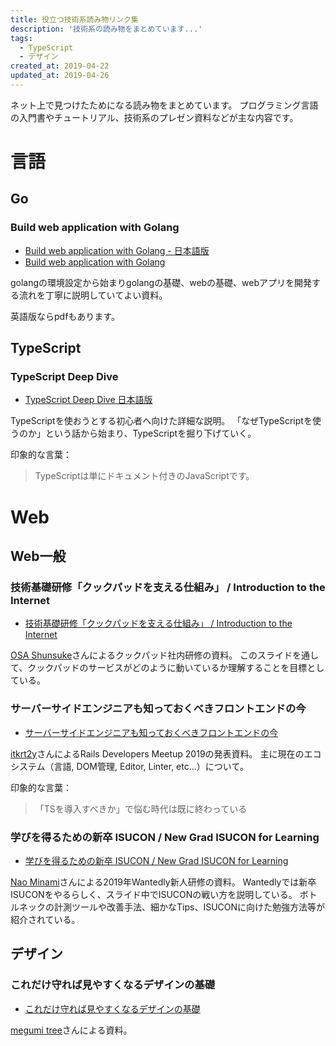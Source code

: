 ```yaml
---
title: 役立つ技術系読み物リンク集
description: '技術系の読み物をまとめています...'
tags:
  - TypeScript
  - デザイン
created_at: 2019-04-22
updated_at: 2019-04-26
---
```


ネット上で見つけたためになる読み物をまとめています。
プログラミング言語の入門書やチュートリアル、技術系のプレゼン資料などが主な内容です。


# 言語

## Go
### Build web application with Golang
- [Build web application with Golang - 日本語版](https://astaxie.gitbooks.io/build-web-application-with-golang/ja/)
- [Build web application with Golang](https://www.programmer-books.com/wp-content/uploads/2018/08/build-web-application-with-golang-en.pdf)

golangの環境設定から始まりgolangの基礎、webの基礎、webアプリを開発する流れを丁寧に説明していてよい資料。

英語版ならpdfもあります。


## TypeScript
### TypeScript Deep Dive

- [TypeScript Deep Dive 日本語版](https://typescript-jp.gitbook.io/deep-dive/)

TypeScriptを使おうとする初心者へ向けた詳細な説明。
「なぜTypeScriptを使うのか」という話から始まり、TypeScriptを掘り下げていく。

印象的な言葉：

> TypeScriptは単にドキュメント付きのJavaScriptです。


# Web
## Web一般
### 技術基礎研修「クックパッドを支える仕組み」 / Introduction to the Internet

- [技術基礎研修「クックパッドを支える仕組み」 / Introduction to the Internet](https://speakerdeck.com/osa/introduction-to-the-internet)

[OSA Shunsuke](https://speakerdeck.com/osa)さんによるクックパッド社内研修の資料。
このスライドを通して、クックパッドのサービスがどのように動いているか理解することを目標としている。



### サーバーサイドエンジニアも知っておくべきフロントエンドの今

- [サーバーサイドエンジニアも知っておくべきフロントエンドの今](https://speakerdeck.com/itkrt2y/sabasaidoenziniamozhi-tuteokubekihurontoendofalsejin)

[itkrt2y](https://speakerdeck.com/itkrt2y)さんによるRails Developers Meetup 2019の発表資料。
主に現在のエコシステム（言語, DOM管理, Editor, Linter, etc...）について。

印象的な言葉：

> 「TSを導入すべきか」で悩む時代は既に終わっている

### 学びを得るための新卒 ISUCON / New Grad ISUCON for Learning
- [学びを得るための新卒 ISUCON / New Grad ISUCON for Learning](https://speakerdeck.com/south37/new-grad-isucon-for-learning)

[Nao Minami](https://speakerdeck.com/south37)さんによる2019年Wantedly新人研修の資料。
Wantedlyでは新卒ISUCONをやるらしく、スライド中でISUCONの戦い方を説明している。
ボトルネックの計測ツールや改善手法、細かなTips、ISUCONに向けた勉強方法等が紹介されている。


## デザイン
### これだけ守れば見やすくなるデザインの基礎

- [これだけ守れば見やすくなるデザインの基礎](https://speakerdeck.com/kinakobooster/koredakeshou-rebajian-yasukunarudezainfalseji-chu)

[megumi tree](https://speakerdeck.com/kinakobooster)さんによる資料。

